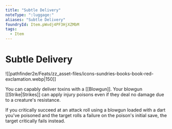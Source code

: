 ```yaml
---
title: "Subtle Delivery"
noteType: ":luggage:"
aliases: "Subtle Delivery"
foundryId: Item.pWvdj4PF3HjXZMbM
tags:
  - Item
---
```


# Subtle Delivery
![[pathfinder2e/Feats/zz_asset-files/icons-sundries-books-book-red-exclamation.webp|150]]

You can capably deliver toxins with a [[Blowgun]]. Your blowgun [[Strike|Strikes]] can apply injury poisons even if they deal no damage due to a creature's resistance.

If you critically succeed at an attack roll using a blowgun loaded with a dart you've poisoned and the target rolls a failure on the poison's initial save, the target critically fails instead.
